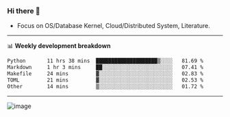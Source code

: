 ### Hi there 👋
<!-- * Daily Meditation via Leetcode/Competitive-Programming. -->
* Focus on OS/Database Kernel, Cloud/Distributed System, Literature.

-------

📊 **Weekly development breakdown**
<!--START_SECTION:waka-->

```txt
Python       11 hrs 38 mins  ████████████████████▒░░░░   81.69 %
Markdown     1 hr 3 mins     ██░░░░░░░░░░░░░░░░░░░░░░░   07.41 %
Makefile     24 mins         ▓░░░░░░░░░░░░░░░░░░░░░░░░   02.83 %
TOML         21 mins         ▓░░░░░░░░░░░░░░░░░░░░░░░░   02.53 %
Other        14 mins         ▒░░░░░░░░░░░░░░░░░░░░░░░░   01.72 %
```

<!--END_SECTION:waka-->

-------

<!-- [![Leetcode Stats](https://leetcard.jacoblin.cool/hzhang413?font=Fira+Mono)](https://leetcode.com/fxrc) -->
![image](./cyberpunk-ghost-in-the-shell.gif)
<!--![image](./gis-archive.png)-->
